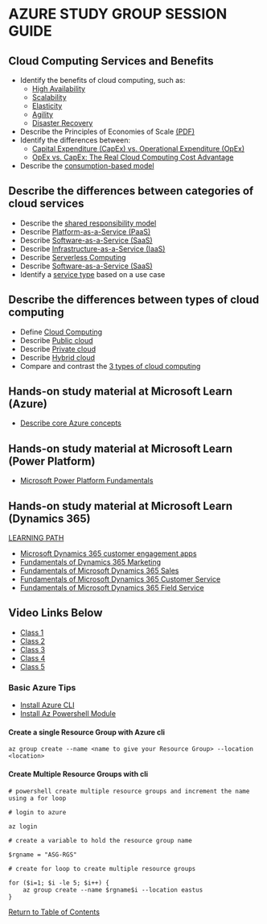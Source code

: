 # AZURE STUDY GROUP SESSION GUIDE

## Cloud Computing Services and Benefits

* Identify the benefits of cloud computing, such as:
    * [High Availability](https://docs.microsoft.com/en-us/azure/architecture/checklist/availability)
    * [Scalability](https://docs.microsoft.com/en-us/azure/architecture/framework/scalability/design-scale)
    * [Elasticity](https://azure.microsoft.com/en-ca/overview/what-is-elastic-computing/)
    * [Agility](https://docs.microsoft.com/en-us/azure/cloud-adoption-framework/strategy/business-outcomes/agility-outcomes)
    * [Disaster Recovery](https://docs.microsoft.com/en-ca/azure/site-recovery/site-recovery-overview)
* Describe the Principles of Economies of Scale [(PDF)](https://download.microsoft.com/download/6/e/4/6e4cb3d1-5004-4024-8d90-6c66c83c17aa/the_economics_of_the_cloud_white_paper.pdf)
* Identify the differences between:
    * [Capital Expenditure (CapEx) vs. Operational Expenditure (OpEx)](https://docs.microsoft.com/en-us/azure/cloud-adoption-framework/strategy/business-outcomes/fiscal-outcomes#capital-expenses-and-operating-expenses)
    * [OpEx vs. CapEx: The Real Cloud Computing Cost Advantage](https://www.10thmagnitude.com/opex-vs-capex-the-real-cloud-computing-cost-advantage/)
* Describe the [consumption-based model](https://docs.microsoft.com/en-us/azure/architecture/framework/cost/design-price)

## Describe the differences between categories of cloud services

* Describe the [shared responsibility model](https://docs.microsoft.com/en-us/azure/security/fundamentals/shared-responsibility)
* Describe [Platform-as-a-Service (PaaS)](https://azure.microsoft.com/en-ca/overview/what-is-paas/)
* Describe [Software-as-a-Service (SaaS)](https://azure.microsoft.com/en-ca/overview/what-is-saas/)
* Describe [Infrastructure-as-a-Service (IaaS)](https://azure.microsoft.com/en-ca/overview/what-is-iaas/)
* Describe [Serverless Computing](https://azure.microsoft.com/en-ca/overview/serverless-computing/)
* Describe [Software-as-a-Service (SaaS)](https://azure.microsoft.com/en-ca/overview/what-is-saas/)
* Identify a [service type](https://azure.microsoft.com/en-ca/overview/types-of-cloud-computing/) based on a use case

## Describe the differences between types of cloud computing

* Define [Cloud Computing](https://azure.microsoft.com/en-us/overview/what-is-cloud-computing/)
* Describe [Public cloud](https://azure.microsoft.com/en-ca/overview/what-is-a-public-cloud/)
* Describe [Private cloud](https://azure.microsoft.com/en-ca/overview/what-is-a-private-cloud/)
* Describe [Hybrid cloud](https://azure.microsoft.com/en-ca/overview/what-is-hybrid-cloud-computing/)
* Compare and contrast the [3 types of cloud computing](https://azure.microsoft.com/en-us/overview/what-are-private-public-hybrid-clouds/)

## Hands-on study material at Microsoft Learn (Azure)

* [Describe core Azure concepts](https://docs.microsoft.com/en-us/learn/paths/az-900-describe-cloud-concepts)

## Hands-on study material at Microsoft Learn (Power Platform)

* [Microsoft Power Platform Fundamentals](https://learn.microsoft.com/en-us/training/paths/power-plat-fundamentals/)

## Hands-on study material at Microsoft Learn (Dynamics 365)

[LEARNING PATH](https://learn.microsoft.com/en-us/certifications/d365-fundamentals-customer-engagement-apps-crm/?tab=tab-learning-paths#certification-exams)

* [Microsoft Dynamics 365 customer engagement apps](https://learn.microsoft.com/en-us/training/paths/examine-core-capabilities-of-microsoft-dynamics-365-customer-engagement-apps/)
* [Fundamentals of Dynamics 365 Marketing](https://learn.microsoft.com/en-us/training/paths/learn-fundamentals-of-microsoft-dynamics-365-marketing/)
* [Fundamentals of Microsoft Dynamics 365 Sales](https://learn.microsoft.com/en-us/training/paths/learn-fundamentals-of-microsoft-dynamics-365-sales/)
* [Fundamentals of Microsoft Dynamics 365 Customer Service](https://learn.microsoft.com/en-us/training/paths/learn-fundamentals-microsoft-dynamics-365-customer-service/)
* [Fundamentals of Microsoft Dynamics 365 Field Service](https://learn.microsoft.com/en-us/training/paths/learn-fundamentals-of-microsoft-dynamics-365-field-service/)



## Video Links Below

* [Class 1](https://drive.google.com/file/d/111bRRRaig9NjuonBnOIglPo8XsEqffcj/view?usp=share_link)
* [Class 2](https://drive.google.com/file/d/1TfPwqix-Vtu2onFqMLuKt_Zf_ji7HPT2/view?usp=share_link)
* [Class 3](https://drive.google.com/file/d/1rquUQ04s2FJoAJPZh_qImJiMmdw0qO24/view?usp=share_link)
* [Class 4](https://drive.google.com/file/d/1LPKYsEm_0BTx8c9oyIwQksEwxHUg3oYI/view?usp=share_link)
* [Class 5](https://drive.google.com/file/d/1XUs6F5PUKxM0kvncvgl7UnHdM4tEz9_c/view?usp=share_link)


### Basic Azure Tips

* [Install Azure CLI](https://learn.microsoft.com/en-us/cli/azure/install-azure-cli)
* [Install Az Powershell Module](https://learn.microsoft.com/en-us/powershell/azure/install-azure-powershell?view=azps-9.7.0)

#### Create a single Resource Group with Azure cli
```
az group create --name <name to give your Resource Group> --location <location>
```

#### Create Multiple Resource Groups with cli

```
# powershell create multiple resource groups and increment the name using a for loop

# login to azure

az login

# create a variable to hold the resource group name

$rgname = "ASG-RGS"

# create for loop to create multiple resource groups

for ($i=1; $i -le 5; $i++) {
    az group create --name $rgname$i --location eastus
}
```



[Return to Table of Contents](README.md)
